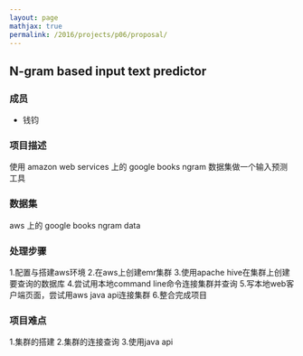 ```yaml
---
layout: page
mathjax: true
permalink: /2016/projects/p06/proposal/
---
```


## N-gram based input text predictor

### 成员

- 钱钧

### 项目描述
  使用 amazon web services 上的 google books ngram 数据集做一个输入预测工具

### 数据集

  aws 上的 google books ngram data

### 处理步骤
  
  1.配置与搭建aws环境
  2.在aws上创建emr集群
  3.使用apache hive在集群上创建要查询的数据库
  4.尝试用本地command line命令连接集群并查询
  5.写本地web客户端页面，尝试用aws java api连接集群
  6.整合完成项目

### 项目难点

  1.集群的搭建
  2.集群的连接查询
  3.使用java api


